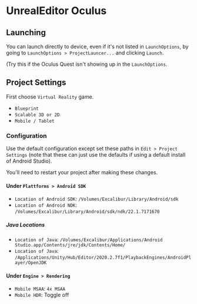 # UnrealEditor Oculus

## Launching

You can launch directly to device, even if it's not listed in `LaunchOptions`, by going to `LaunchOptions > ProjectLauncer...` and clicking `Launch`.

(Try this if the Oculus Quest isn't showing up in the `LaunchOptions`.

## Project Settings

First choose `Virtual Reality` game.

- `Blueprint`
- `Scalable 3D or 2D`
- `Mobile / Tablet`

### Configuration

Use the default configuration except set these paths in `Edit > Project Settings` (note that these can just use the defaults if using a default install of Android Studio).

You'll need to restart your project after making these changes.

#### Under `Plattforms > Android SDK`

- `Location of Android SDK`: `/Volumes/Excalibur/Library/Android/sdk`
- `Location of Android NDK`: `/Volumes/Excalibur/Library/Android/sdk/ndk/22.1.7171670`

##### Java Locations

- `Location of Java`: `/Volumes/Excalibur/Applications/Android Studio.app/Contents/jre/jdk/Contents/Home/`
- `Location of Java`: `/Applications/Unity/Hub/Editor/2020.2.7f1/PlaybackEngines/AndroidPlayer/OpenJDK`

#### Under `Engine > Rendering`

- `Mobile MSAA`: `4x MSAA`
- `Mobile HDR`: Toggle off
